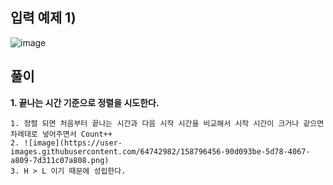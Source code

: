입력 예제 1)
-------------------

![image](https://user-images.githubusercontent.com/64742982/158795885-1cf19138-593a-4b01-affa-0efc3ba91742.png)

풀이
--------------------

**1. 끝나는 시간 기준으로 정렬을 시도한다.** 

    1. 정렬 되면 처음부터 끝나는 시간과 다음 시작 시간을 비교해서 시작 시간이 크거나 같으면 차례대로 넣어주면서 Count++
    2. ![image](https://user-images.githubusercontent.com/64742982/158796456-90d093be-5d78-4067-a809-7d311c07a808.png)
    3. H > L 이기 때문에 성립한다.
